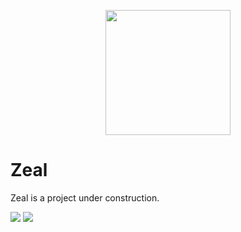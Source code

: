 <p align="center">
	<img src="https://i.imgur.com/g1pxfIm.png" width="200" />
</p>

# Zeal

Zeal is a project under construction.

<img src="https://i.imgur.com/Ru4qLqh.png" />

<a href="https://www.linkedin.com/in/javier-monfort">
	<img src="https://i.imgur.com/bYsGDiD.png" />
</a>
